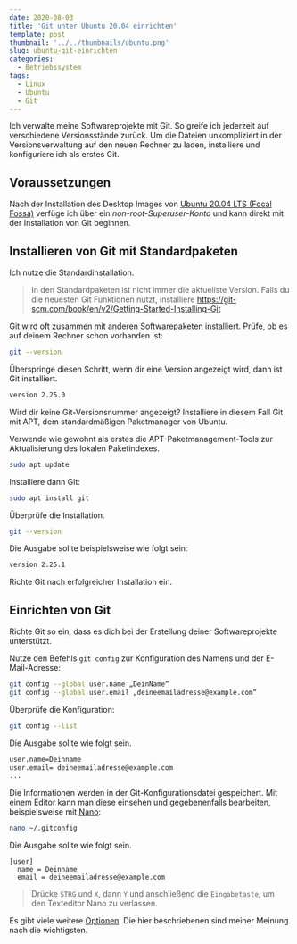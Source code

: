 ```yaml
---
date: 2020-08-03
title: 'Git unter Ubuntu 20.04 einrichten'
template: post
thumbnail: '../../thumbnails/ubuntu.png'
slug: ubuntu-git-einrichten
categories:
  - Betriebssystem
tags:
  - Linux
  - Ubuntu
  - Git
---
```


Ich verwalte meine Softwareprojekte mit Git. So greife ich jederzeit auf verschiedene Versionsstände zurück. Um die Dateien unkompliziert in der Versionsverwaltung auf den neuen Rechner zu laden, installiere und konfiguriere ich als erstes Git.

## Voraussetzungen

Nach der Installation des Desktop Images von [Ubuntu 20.04 LTS (Focal Fossa)](https://releases.ubuntu.com/20.04/) verfüge ich über ein _non-root-Superuser-Konto_ und kann direkt mit der Installation von Git beginnen.

## Installieren von Git mit Standardpaketen

Ich nutze die Standardinstallation.

> In den Standardpaketen ist nicht immer die aktuellste Version. Falls du die neuesten Git Funktionen nutzt, installiere https://git-scm.com/book/en/v2/Getting-Started-Installing-Git

Git wird oft zusammen mit anderen Softwarepaketen installiert. Prüfe, ob es auf deinem Rechner schon vorhanden ist:

```bash
git --version

```

Überspringe diesen Schritt, wenn dir eine Version angezeigt wird, dann ist Git installiert.

```bash
version 2.25.0

```

Wird dir keine Git-Versionsnummer angezeigt? Installiere in diesem Fall Git mit APT, dem standardmäßigen Paketmanager von Ubuntu.

Verwende wie gewohnt als erstes die APT-Paketmanagement-Tools zur Aktualisierung des lokalen Paketindexes.

```bash
sudo apt update

```

Installiere dann Git:

```bash
sudo apt install git

```

Überprüfe die Installation.

```bash
git --version

```

Die Ausgabe sollte beispielsweise wie folgt sein:

```bash
version 2.25.1

```

Richte Git nach erfolgreicher Installation ein.

## Einrichten von Git

Richte Git so ein, dass es dich bei der Erstellung deiner Softwareprojekte unterstützt.

Nutze den Befehls `git config` zur Konfiguration des Namens und der E-Mail-Adresse:

```bash
git config --global user.name „DeinName“
git config --global user.email „deineemailadresse@example.com“

```

Überprüfe die Konfiguration:

```bash
git config --list

```

Die Ausgabe sollte wie folgt sein.

```bash
user.name=Deinname
user.email= deineemailadresse@example.com
...
```

Die Informationen werden in der Git-Konfigurationsdatei gespeichert. Mit einem Editor kann man diese einsehen und gegebenenfalls bearbeiten, beispielsweise mit [Nano](<https://de.wikipedia.org/w/index.php?title=Nano_(Texteditor)&oldid=191546214>):

```bash
nano ~/.gitconfig

```

Die Ausgabe sollte wie folgt sein.

```
[user]
  name = Deinname
  email = deineemailadresse@example.com

```

> Drücke `STRG` und `X`, dann `Y` und anschließend die `Eingabetaste`, um den Texteditor Nano zu verlassen.

Es gibt viele weitere [Optionen](https://docs.github.com/de). Die hier beschriebenen sind meiner Meinung nach die wichtigsten.
